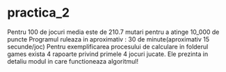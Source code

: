 # practica_2
Pentru 100 de jocuri media este de 210.7 mutari pentru a atinge 10_000 de puncte
Programul ruleaza in aproximativ : 30 de minute(aproximativ 15 secunde/joc)
Pentru exemplificarea procesului de calculare in folderul games exista 4 rapoarte privind primele 4 jocuri jucate. Ele prezinta in detaliu modul in care functioneaza algoritmul!
